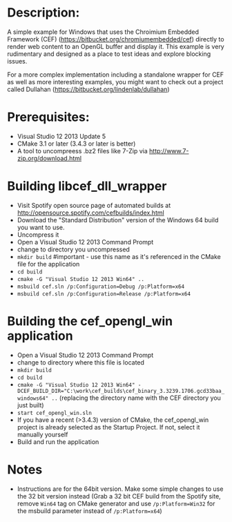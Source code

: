 Description:
============
A simple example for Windows that uses the Chroimium Embedded Framework (CEF) (https://bitbucket.org/chromiumembedded/cef) directly to render web content to an OpenGL buffer and display it. This example is very rudimentary and designed as a place to test ideas and explore blocking issues.

For a more complex implementation including a standalone wrapper for CEF as well as more interesting examples, you might want to check out a project called Dullahan (https://bitbucket.org/lindenlab/dullahan) 

Prerequisites:
==============
* Visual Studio 12 2013 Update 5
* CMake 3.1 or later (3.4.3 or later is better)
* A tool to uncompreess .bz2 files like 7-Zip via http://www.7-zip.org/download.html

Building libcef_dll_wrapper
============================
* Visit Spotify open source page of automated builds at http://opensource.spotify.com/cefbuilds/index.html 
* Download the "Standard Distribution" version of the Windows 64 build you want to use.
* Uncompress it
* Open a Visual Studio 12 2013 Command Prompt
* change to directory you uncompressed
* `mkdir build` #important - use this name as it's referenced in the CMake file for the application
* `cd build`
* `cmake -G "Visual Studio 12 2013 Win64" ..`
* `msbuild cef.sln /p:Configuration=Debug /p:Platform=x64`
* `msbuild cef.sln /p:Configuration=Release /p:Platform=x64`

Building the cef_opengl_win application 
========================================
* Open a Visual Studio 12 2013 Command Prompt
* change to directory where this file is located
* `mkdir build`
* `cd build`
* `cmake -G "Visual Studio 12 2013 Win64" -DCEF_BUILD_DIR="C:\work\cef_builds\cef_binary_3.3239.1706.gcd33baa_windows64" ..`
  (replacing the directory name with the CEF directory you just built)
* `start cef_opengl_win.sln`
* If you have a recent (>3.4.3) version of CMake, the cef_opengl_win project is already selected as the Startup Project. If not, select it manually yourself
* Build and run the application

Notes
=====
* Instructions are for the 64bit version. Make some simple changes to use the 32 bit version instead (Grab a 32 bit CEF build from the Spotify site, remove `Win64` tag on CMake generator and use `/p:Platform=Win32` for the msbuild parameter instead of `/p:Platform=x64`)